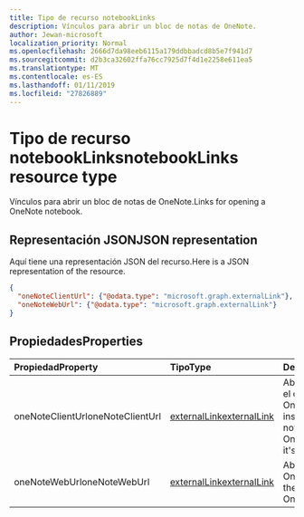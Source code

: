 ```yaml
---
title: Tipo de recurso notebookLinks
description: Vínculos para abrir un bloc de notas de OneNote.
author: Jewan-microsoft
localization_priority: Normal
ms.openlocfilehash: 2666d7da98eeb6115a179ddbbadcd8b5e7f941d7
ms.sourcegitcommit: d2b3ca32602ffa76cc7925d7f4d1e2258e611ea5
ms.translationtype: MT
ms.contentlocale: es-ES
ms.lasthandoff: 01/11/2019
ms.locfileid: "27826889"
---
```

# <a name="notebooklinks-resource-type"></a><span data-ttu-id="6c369-103">Tipo de recurso notebookLinks</span><span class="sxs-lookup"><span data-stu-id="6c369-103">notebookLinks resource type</span></span>

<span data-ttu-id="6c369-104">Vínculos para abrir un bloc de notas de OneNote.</span><span class="sxs-lookup"><span data-stu-id="6c369-104">Links for opening a OneNote notebook.</span></span>

## <a name="json-representation"></a><span data-ttu-id="6c369-105">Representación JSON</span><span class="sxs-lookup"><span data-stu-id="6c369-105">JSON representation</span></span>

<span data-ttu-id="6c369-106">Aquí tiene una representación JSON del recurso.</span><span class="sxs-lookup"><span data-stu-id="6c369-106">Here is a JSON representation of the resource.</span></span>

<!-- {
  "blockType": "resource",
  "optionalProperties": [

  ],
  "@odata.type": "microsoft.graph.notebookLinks"
}-->

```json
{
  "oneNoteClientUrl": {"@odata.type": "microsoft.graph.externalLink"},
  "oneNoteWebUrl": {"@odata.type": "microsoft.graph.externalLink"}
}

```
## <a name="properties"></a><span data-ttu-id="6c369-107">Propiedades</span><span class="sxs-lookup"><span data-stu-id="6c369-107">Properties</span></span>
| <span data-ttu-id="6c369-108">Propiedad</span><span class="sxs-lookup"><span data-stu-id="6c369-108">Property</span></span>     | <span data-ttu-id="6c369-109">Tipo</span><span class="sxs-lookup"><span data-stu-id="6c369-109">Type</span></span>   |<span data-ttu-id="6c369-110">Descripción</span><span class="sxs-lookup"><span data-stu-id="6c369-110">Description</span></span>|
|:---------------|:--------|:----------|
|<span data-ttu-id="6c369-111">oneNoteClientUrl</span><span class="sxs-lookup"><span data-stu-id="6c369-111">oneNoteClientUrl</span></span>|[<span data-ttu-id="6c369-112">externalLink</span><span class="sxs-lookup"><span data-stu-id="6c369-112">externalLink</span></span>](externallink.md)|<span data-ttu-id="6c369-113">Abre el bloc de notas en el cliente nativo de OneNote si está instalado.</span><span class="sxs-lookup"><span data-stu-id="6c369-113">Opens the notebook in the OneNote native client if it's installed.</span></span>|
|<span data-ttu-id="6c369-114">oneNoteWebUrl</span><span class="sxs-lookup"><span data-stu-id="6c369-114">oneNoteWebUrl</span></span>|[<span data-ttu-id="6c369-115">externalLink</span><span class="sxs-lookup"><span data-stu-id="6c369-115">externalLink</span></span>](externallink.md)|<span data-ttu-id="6c369-116">Abre el bloc de notas en OneNote Online.</span><span class="sxs-lookup"><span data-stu-id="6c369-116">Opens the notebook in OneNote Online.</span></span>|

<!-- uuid: 8fcb5dbc-d5aa-4681-8e31-b001d5168d79
2015-10-25 14:57:30 UTC -->
<!-- {
  "type": "#page.annotation",
  "description": "notebookLinks resource",
  "keywords": "",
  "section": "documentation",
  "tocPath": ""
}-->
